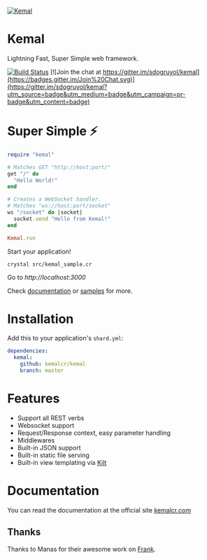 
[![Kemal](https://avatars3.githubusercontent.com/u/15321198?v=3&s=200)](http://kemalcr.com)

# Kemal

Lightning Fast, Super Simple web framework.

[![Build Status](https://travis-ci.org/kemalcr/kemal.svg?branch=master)](https://travis-ci.org/kemalcr/kemal)
[![Join the chat at https://gitter.im/sdogruyol/kemal](https://badges.gitter.im/Join%20Chat.svg)](https://gitter.im/sdogruyol/kemal?utm_source=badge&utm_medium=badge&utm_campaign=pr-badge&utm_content=badge)

# Super Simple ⚡️

```ruby
require "kemal"

# Matches GET "http://host:port/"
get "/" do
  "Hello World!"
end

# Creates a WebSocket handler.
# Matches "ws://host:port/socket"
ws "/socket" do |socket|
  socket.send "Hello from Kemal!"
end

Kemal.run
```

Start your application!

```
crystal src/kemal_sample.cr
```
Go to *http://localhost:3000*

Check [documentation](http://kemalcr.com) or [samples](https://github.com/kemalcr/kemal/tree/master/samples) for more.

# Installation

Add this to your application's `shard.yml`:

```yaml
dependencies:
  kemal:
    github: kemalcr/kemal
    branch: master
```

# Features

- Support all REST verbs
- Websocket support
- Request/Response context, easy parameter handling
- Middlewares
- Built-in JSON support
- Built-in static file serving
- Built-in view templating via [Kilt](https://github.com/jeromegn/kilt)

# Documentation

You can read the documentation at the official site [kemalcr.com](http://kemalcr.com)

## Thanks

Thanks to Manas for their awesome work on [Frank](https://github.com/manastech/frank).
